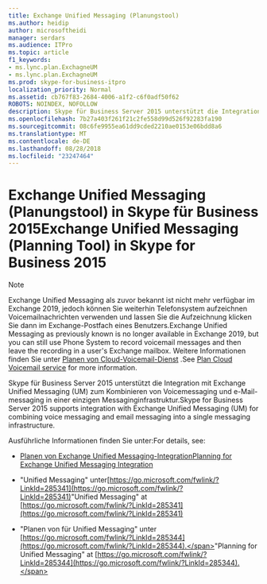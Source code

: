 ```yaml
---
title: Exchange Unified Messaging (Planungstool)
ms.author: heidip
author: microsoftheidi
manager: serdars
ms.audience: ITPro
ms.topic: article
f1_keywords:
- ms.lync.plan.ExchagneUM
- ms.lync.plan.ExchagneUM
ms.prod: skype-for-business-itpro
localization_priority: Normal
ms.assetid: cb767f83-2684-4006-a1f2-c6f0adf50f62
ROBOTS: NOINDEX, NOFOLLOW
description: Skype für Business Server 2015 unterstützt die Integration mit Exchange Unified Messaging (UM) zum Kombinieren von Voicemessaging und e-Mail-messaging in einer einzigen Messaginginfrastruktur.
ms.openlocfilehash: 7b27a403f261f21c2fe558d99d526f92283fa190
ms.sourcegitcommit: 08c6fe9955ea61dd9cded2210ae0153e06bdd8a6
ms.translationtype: MT
ms.contentlocale: de-DE
ms.lasthandoff: 08/28/2018
ms.locfileid: "23247464"
---
```

# <a name="exchange-unified-messaging-planning-tool-in-skype-for-business-2015"></a><span data-ttu-id="abeff-103">Exchange Unified Messaging (Planungstool) in Skype für Business 2015</span><span class="sxs-lookup"><span data-stu-id="abeff-103">Exchange Unified Messaging (Planning Tool) in Skype for Business 2015</span></span>

> [!NOTE]
> <span data-ttu-id="abeff-104">Exchange Unified Messaging als zuvor bekannt ist nicht mehr verfügbar im Exchange 2019, jedoch können Sie weiterhin Telefonsystem aufzeichnen Voicemailnachrichten verwenden und lassen Sie die Aufzeichnung klicken Sie dann im Exchange-Postfach eines Benutzers.</span><span class="sxs-lookup"><span data-stu-id="abeff-104">Exchange Unified Messaging as previously known is no longer available in Exchange 2019, but you can still use Phone System to record voicemail messages and then leave the recording in a user's Exchange mailbox.</span></span> <span data-ttu-id="abeff-105">Weitere Informationen finden Sie unter [Planen von Cloud-Voicemail-Dienst](../../../../SfBServer2019/hybrid/plan-cloud-voicemail.md) .</span><span class="sxs-lookup"><span data-stu-id="abeff-105">See [Plan Cloud Voicemail service](../../../../SfBServer2019/hybrid/plan-cloud-voicemail.md) for more information.</span></span>

<span data-ttu-id="abeff-106">Skype für Business Server 2015 unterstützt die Integration mit Exchange Unified Messaging (UM) zum Kombinieren von Voicemessaging und e-Mail-messaging in einer einzigen Messaginginfrastruktur.</span><span class="sxs-lookup"><span data-stu-id="abeff-106">Skype for Business Server 2015 supports integration with Exchange Unified Messaging (UM) for combining voice messaging and email messaging into a single messaging infrastructure.</span></span>

<span data-ttu-id="abeff-107">Ausführliche Informationen finden Sie unter:</span><span class="sxs-lookup"><span data-stu-id="abeff-107">For details, see:</span></span>

- [<span data-ttu-id="abeff-108">Planen von Exchange Unified Messaging-Integration</span><span class="sxs-lookup"><span data-stu-id="abeff-108">Planning for Exchange Unified Messaging Integration</span></span>](https://technet.microsoft.com/library/e7c63a71-2d99-4aa9-b649-36c1a431bdf1.aspx)

- <span data-ttu-id="abeff-109">"Unified Messaging" unter[https://go.microsoft.com/fwlink/?LinkId=285341](https://go.microsoft.com/fwlink/?LinkId=285341)</span><span class="sxs-lookup"><span data-stu-id="abeff-109">"Unified Messaging" at [https://go.microsoft.com/fwlink/?LinkId=285341](https://go.microsoft.com/fwlink/?LinkId=285341)</span></span>

- <span data-ttu-id="abeff-110">"Planen von für Unified Messaging" unter [https://go.microsoft.com/fwlink/?LinkId=285344](https://go.microsoft.com/fwlink/?LinkId=285344).</span><span class="sxs-lookup"><span data-stu-id="abeff-110">"Planning for Unified Messaging" at [https://go.microsoft.com/fwlink/?LinkId=285344](https://go.microsoft.com/fwlink/?LinkId=285344).</span></span>



